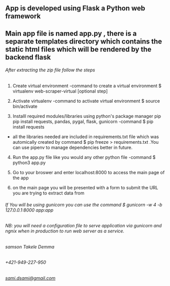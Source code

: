 ## App is developed using Flask a Python web framework
## Main app file is named app.py , there is a separate templates directory which contains the static html files which will be rendered by the backend flask 

  ###### After extracting the zip file follow the steps 
1. Create virtual environment 
-command to create a virtual environment  $ virtualenv web-scraper-virtual [optional step]
    
2. Activate virtualenv 
-command  to activate virtual environment $ source bin/activate

3. Installl required modules/libraries using python's package manager pip 
pip install requests, pandas, pygal, flask, gunicorn
-command $ pip install requests
* all the libraries needed are included in requirements.txt file which was automically created by 
command $ pip freeze > requirements.txt .You can use pipenv to manage dependencies better in future. 
4. Run the app.py file like you would any other python file 
-command $ python3 app.py 

5. Go to your broswer and enter localhost:8000 to access the main page of the app 

6. on the main page you will be presented with a form to submit the URL you are trying to extract data from

###### If You will be using gunicorn you can use the command $ gunicorn -w 4 -b 127.0.0.1:8000 app:app
###### NB: you will need a configuration file to serve application via gunicorn and ngnix when in production to run web server as a service.


###### samson Takele Demma
###### +421-949-227-950
###### sami.dsami@gmail.com 


